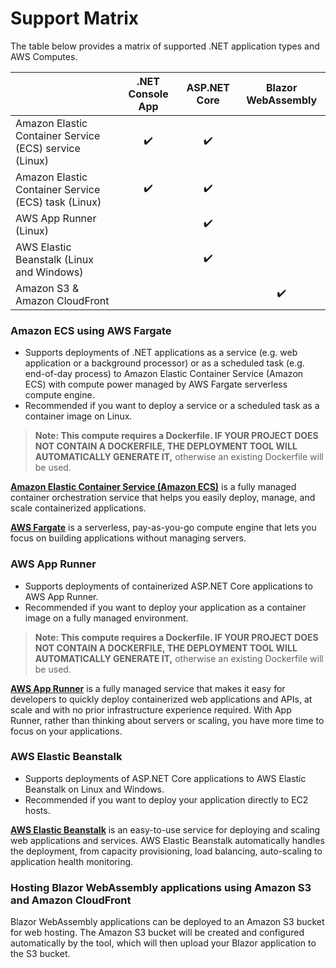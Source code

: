 # Support Matrix

The table below provides a matrix of supported .NET application types and AWS Computes.

|                   | .NET Console App   | 	ASP.NET Core    | Blazor WebAssembly   |
| :---              |    :----:     |          :---:    |    :---:  |
| Amazon Elastic Container Service (ECS) service (Linux)| :heavy_check_mark:             | :heavy_check_mark:               |           |
| Amazon Elastic Container Service (ECS) task (Linux)	| :heavy_check_mark:             | :heavy_check_mark:                |           |
| AWS App Runner (Linux)   |              | :heavy_check_mark:                 |           |
| AWS Elastic Beanstalk (Linux and Windows)     |               | :heavy_check_mark:                 |           |
| Amazon S3 & Amazon CloudFront        |               |                   |   :heavy_check_mark:       |


### Amazon ECS using AWS Fargate

* Supports deployments of .NET applications as a service (e.g. web application or a background processor) or as a scheduled task (e.g. end-of-day process) to Amazon Elastic Container Service (Amazon ECS) with compute power managed by AWS Fargate serverless compute engine.
* Recommended if you want to deploy a service or a scheduled task as a container image on Linux.

> **Note: This compute requires a Dockerfile. IF YOUR PROJECT DOES NOT CONTAIN A DOCKERFILE, THE DEPLOYMENT TOOL WILL AUTOMATICALLY GENERATE IT,** otherwise an existing Dockerfile will be used.

[**Amazon Elastic Container Service (Amazon ECS)**](https://aws.amazon.com/ecs/) is a fully managed container orchestration service that helps you easily deploy, manage, and scale containerized applications.

[**AWS Fargate**](https://aws.amazon.com/fargate/) is a serverless, pay-as-you-go compute engine that lets you focus on building applications without managing servers.

### AWS App Runner

* Supports deployments of containerized ASP.NET Core applications to AWS App Runner.
* Recommended if you want to deploy your application as a container image on a fully managed environment.

> **Note: This compute requires a Dockerfile. IF YOUR PROJECT DOES NOT CONTAIN A DOCKERFILE, THE DEPLOYMENT TOOL WILL AUTOMATICALLY GENERATE IT,** otherwise an existing Dockerfile will be used.

[**AWS App Runner**](https://aws.amazon.com/apprunner/) is a fully managed service that makes it easy for developers to quickly deploy containerized web applications and APIs, at scale and with no prior infrastructure experience required. With App Runner, rather than thinking about servers or scaling, you have more time to focus on your applications.

### AWS Elastic Beanstalk

* Supports deployments of ASP.NET Core applications to AWS Elastic Beanstalk on Linux and Windows.
* Recommended if you want to deploy your application directly to EC2 hosts.

[**AWS Elastic Beanstalk**](https://aws.amazon.com/elasticbeanstalk/) is an easy-to-use service for deploying and scaling web applications and services. AWS Elastic Beanstalk automatically handles the deployment, from capacity provisioning, load balancing, auto-scaling to application health monitoring.


### Hosting Blazor WebAssembly applications using Amazon S3 and Amazon CloudFront

Blazor WebAssembly applications can be deployed to an Amazon S3 bucket for web hosting. The Amazon S3 bucket will be created and configured automatically by the tool, which will then upload your Blazor application to the S3 bucket.
